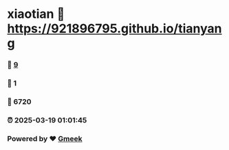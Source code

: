 # xiaotian :link: https://921896795.github.io/tianyang 
### :page_facing_up: [9](https://921896795.github.io/tianyang/tag.html) 
### :speech_balloon: 1 
### :hibiscus: 6720 
### :alarm_clock: 2025-03-19 01:01:45 
### Powered by :heart: [Gmeek](https://github.com/Meekdai/Gmeek)
